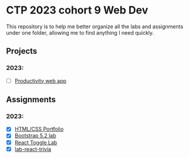 # CTP 2023 cohort 9 Web Dev
This repository is to help me better organize all the labs and assignments under one folder, allowing me to find anything I need quickly.


## Projects
### 2023:
- [ ] [Productivity web app](https://github.com/jubyaid123/productivity-webapp)

## Assignments
### 2023:
- [x] [HTML/CSS Portfolio](https://github.com/riazahmed01/portfoliov1)
- [x] [Bootstrap 5.2 lab](https://github.com/riazahmed01/lab-bootstrap-5.2)
- [x] [React Toggle Lab](https://github.com/riazahmed01/lab-react-toggle)
- [x] [lab-react-trivia](https://github.com/riazahmed01/lab-react-trivia)

